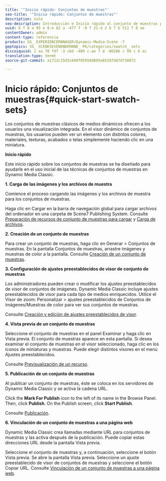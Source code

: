 ```yaml
---
title: '"Inicio rápido: Conjuntos de muestras"'
seo-title: '"Inicio rápido: Conjuntos de muestras"'
description: nulo
seo-description: Introducción e Inicio rápido al conjunto de muestras para ayudarle a empezar a utilizarlo rápidamente.
uuid: 6 f 8 a 95 e 8-e 82 a -477 f -9 f 21-d 2 b 7 b 511 f 8 ae
contentOwner: admin
content-type: referencia
products: SG_ EXPERIENCEMANAGER/Dynamic-Media-Scene -7
geptopics: SG_ SCENESEVENONDEMAND_ PK/categories/swatch_ sets
discoiquuid: 1 ea 70 fdf -3 cbd -409 c-ae 7 d -06286 c 99 c 6 ac
translation-type: tm+mt
source-git-commit: a1722c15d3c049f05959d895e85297d47d730872

---
```



# Inicio rápido: Conjuntos de muestras{#quick-start-swatch-sets}

Los conjuntos de muestras clásicos de medios dinámicos ofrecen a los usuarios una visualización integrada. En el visor dinámico de conjuntos de muestras, los usuarios pueden ver un elemento con distintos colores, materiales, texturas, acabados o telas simplemente haciendo clic en una miniatura.

**Inicio rápido**

Este inicio rápido sobre los conjuntos de muestras se ha diseñado para ayudarle en el uso inicial de las técnicas de conjuntos de muestras en Dynamic Media Classic.

**1. Carga de las imágenes y los archivos de muestra**

Comience el proceso cargando las imágenes y los archivos de muestra para los conjuntos de muestras.

Haga clic en Cargar en la barra de navegación global para cargar archivos del ordenador en una carpeta de Scene7 Publishing System. Consulte [Preparación de recursos de conjunto de muestras para cargar](preparing-swatch-set-assets-upload.md#preparing-swatch-set-assets-for-upload) y [Carga de archivos](uploading-files.md#uploading-your-files).

**2. Creación de un conjunto de muestras**

Para crear un conjunto de muestras, haga clic en Generar &gt; Conjuntos de muestras. En la pantalla Conjuntos de muestras, arrastre imágenes y muestras de color a la pantalla. Consulte [Creación de un conjunto de muestras](creating-swatch-set.md#creating-a-swatch-set).

**3. Configuración de ajustes preestablecidos de visor de conjunto de muestras**

Los administradores pueden crear o modificar los ajustes preestablecidos de visor de conjuntos de imágenes. Dynamic Media Classic incluye ajustes preestablecidos de visor para cada tipo de medios enriquecidos. Utilice el Visor de zoom: Personalizar &gt; ajustes preestablecidos de Conjuntos de imágenes/Muestras de color para ver sus conjuntos de muestras.

Consulte [Creación y edición de ajustes preestablecidos de visor](application-setup.md#adding-and-editing-viewer-presets).

**4. Vista previa de un conjunto de muestras**

Seleccione el conjunto de muestras en el panel Examinar y haga clic en Vista previa. El conjunto de muestras aparece en esta pantalla. Si desea examinar el conjunto de muestras en el visor seleccionado, haga clic en los iconos de miniaturas y muestras. Puede elegir distintos visores en el menú Ajustes preestablecidos.

Consulte [Previsualización de un recurso](previewing-asset.md#previewing-an-asset).

**5. Publicación de un conjunto de muestras**

Al publicar un conjunto de muestras, éste se coloca en los servidores de Dynamic Media Classic y se activa la cadena URL.

Click the **Mark For Publish** icon to the left of its name in the Browse Panel. Then, click **Publish**. On the Publish screen, click **Start Publish**.

Consulte [Publicación](publishing-files.md#publishing-files).

**6. Vinculación de un conjunto de muestras a una página web**

Dynamic Media Classic crea llamadas mediante URL para conjuntos de muestras y las activa después de la publicación. Puede copiar estas direcciones URL desde la pantalla Vista previa.

Seleccione el conjunto de muestras y, a continuación, seleccione el botón Vista previa. Se abre la pantalla Vista previa. Seleccione un ajuste preestablecido de visor de conjuntos de muestras y seleccione el botón Copiar URL. Consulte [Vinculación de un conjunto de muestras a una página web](linking-swatch-set-web-page.md#linking-a-swatch-set-to-a-web-page).

